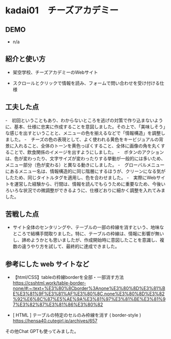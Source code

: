 # kadai01　チーズアカデミー

## DEMO
- n/a

## 紹介と使い方

  - 架空学校、チーズアカデミーのWebサイト

  - スクロールとクリックで情報を読み、フォームで問い合わせを受け付ける仕様

## 工夫した点

  -　初回ということもあり、わからないところを逃げの対策で作り込まないように、基本、仕様に忠実に作成することを意図しました。その上で、「美味しそう」な感じを出すということと、メニューの色を揃えるなどで「情報構造」を調整しました。 
  -　チーズの色の表現として、よく使われる黄色をキービジュアルの背景に入れること、全体のトーンを黄色っぽくすること、全体に画像の角を丸くすることで、飲食関係のイメージを出すようにしました。
  -　ボタンのアクションは、色が変わったり、文字サイズが変わったりする挙動が一般的には多いため、メニュー部分（色が変わる）と異なる動きにしました。
  -　グローバルメニューにあるメニュー名は、情報構造的に同じ階層にするほうが、クリーンになる気がしたため、同じタイトルタグを適用し、色を合わせました。
  -　実際にWebサイトを運営した経験から、行間は、情報を読んでもらうために重要なため、今後いろいろな状況での微調整ができるように、仕様どおりに細かく調整を入れてみました。

## 苦戦した点

  - サイト全体のセンタリングや、テーブルの一部の枠線を消すという、地味なところで結構手間取りました。特に、テーブルの枠線は、情報に影響が無いし、諦めようかとも思いましたが、作成開始時に意図したことを意識し、複数の違うやり方を試して、最終的に達成できました。

## 参考にした web サイトなど

  - 【html/CSS】tableの枠線borderを全部・一部消す方法
https://csshtml.work/table-border-none/#:~:text=%E3%80%8Cborder%3Anone%E3%80%8D%E3%81%BE%E3%81%9F%E3%81%AF%E3%80%8C,none%E3%80%8D%E3%82%92%E6%8C%87%E5%AE%9A%E3%81%97%E3%81%BE%E3%81%97%E3%82%87%E3%81%86%E3%80%82

  - [ HTML ] テーブルの特定のセルのみ枠線を消す ( border-style )
  https://hensa40.cutegirl.jp/archives/657
  
  その他Chat GPTも使ってみました。

 
